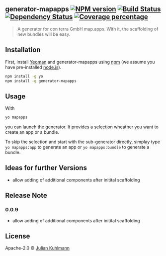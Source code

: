 ## generator-mapapps [![NPM version][npm-image]][npm-url] [![Build Status][travis-image]][travis-url] [![Dependency Status][daviddm-image]][daviddm-url] [![Coverage percentage][coveralls-image]][coveralls-url]
> A generator for con terra GmbH map.apps. With it, the scaffolding of new bundles will be easy.

## Installation

First, install [Yeoman](http://yeoman.io) and generator-mapapps using [npm](https://www.npmjs.com/) (we assume you have pre-installed [node.js](https://nodejs.org/)).

```bash
npm install -g yo
npm install -g generator-mapapps
```
## Usage
With

```bash
yo mapapps
```
you can launch the generator. It provides a selection wheather you want to create an app or a bundle.

To skip the selection and start with the sub-generator directly, simplay type ```yo mapapps:app``` to generate an app or ```yo mapapps:bundle``` to generate a bundle.

## Ideas for further Versions
  * allow adding of additional components after initital scaffolding
 
## Release Note
### 0.0.9
  * allow adding of additional components after initital scaffolding

## License

Apache-2.0 © [Julian Kuhlmann]()

[npm-image]: https://badge.fury.io/js/generator-mapapps.svg
[npm-url]: https://npmjs.org/package/generator-mapapps
[travis-image]: https://travis-ci.org/julkuh/generator-mapapps.svg?branch=master
[travis-url]: https://travis-ci.org/julkuh/generator-mapapps
[daviddm-image]: https://david-dm.org/julkuh/generator-mapapps.svg?theme=shields.io
[daviddm-url]: https://david-dm.org/julkuh/generator-mapapps
[coveralls-image]: https://coveralls.io/repos/julkuh/generator-mapapps/badge.svg
[coveralls-url]: https://coveralls.io/r/julkuh/generator-mapapps
